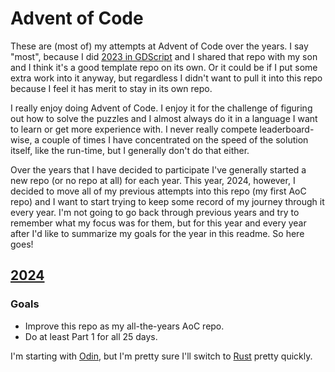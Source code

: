 # Advent of Code

These are (most of) my attempts at Advent of Code over the years. I say "most", because I did [2023 in GDScript](https://github.com/aranasaurus/advent-of-code-godot) and I shared that repo with my son and I think it's a good template repo on its own. Or it could be if I put some extra work into it anyway, but regardless I didn't want to pull it into this repo because I feel it has merit to stay in its own repo.

I really enjoy doing Advent of Code. I enjoy it for the challenge of figuring out how to solve the puzzles and I almost always do it in a language I want to learn or get more experience with. I never really compete leaderboard-wise, a couple of times I have concentrated on the speed of the solution itself, like the run-time, but I generally don't do that either.

Over the years that I have decided to participate I've generally started a new repo (or no repo at all) for each year. This year, 2024, however, I decided to move all of my previous attempts into this repo (my first AoC repo) and I want to start trying to keep some record of my journey through it every year. I'm not going to go back through previous years and try to remember what my focus was for them, but for this year and every year after I'd like to summarize my goals for the year in this readme. So here goes!

## [2024](./2024/README.md)
### Goals
 - Improve this repo as my all-the-years AoC repo. 
 - Do at least Part 1 for all 25 days.

I'm starting with [Odin](https://odin-lang.org), but I'm pretty sure I'll switch to [Rust](https://rustlang.org) pretty quickly.
